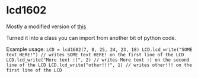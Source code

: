 # lcd1602
Mostly a modified version of [this](https://github.com/sunfounder/Sunfounder_SuperKit_Python_code_for_RaspberryPi/blob/master/13_lcd1602.py)

Turned it into a class you can import from another bit of python code.

Example usage:
`
LCD = lcd1602(7, 8, 25, 24, 23, 18)
LCD.lcd_write("SOME text HERE!") // writes SOME text HERE! on the first line of the LCD
LCD.lcd_write("More text :)", 2) // writes More text :) on the second line of the LCD
LCD.lcd_write("other!!!", 1) // writes other!!! on the first line of the LCD
`
